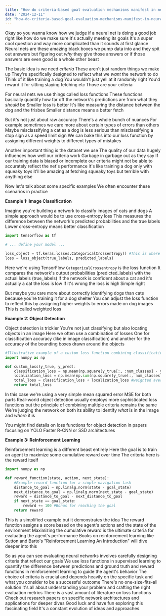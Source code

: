```yaml
---
title: "How do criteria-based goal evaluation mechanisms manifest in neural networks?"
date: "2024-12-11"
id: "how-do-criteria-based-goal-evaluation-mechanisms-manifest-in-neural-networks"
---
```


Okay so you wanna know how we judge if a neural net is doing a good job right  like how do we make sure it's actually meeting its goals  It's a super cool question and way more complicated than it sounds at first glance  Neural nets are these amazing black boxes we pump data into and they spit out answers but figuring out *why* they give those answers or if those answers are even good is a whole other beast

The basic idea is we need *criteria*  These aren't just random things we make up  They're specifically designed to reflect what we *want* the network to do  Think of it like training a dog  You wouldn't just yell at it randomly right You'd reward it for sitting staying fetching etc  Those are your criteria

For neural nets we use things called loss functions  These functions basically quantify how far off the network's predictions are from what they *should* be  Smaller loss is better  It's like measuring the distance between the dog and the frisbee  Smaller distance means a better fetch

But it's not just about raw accuracy  There's a whole bunch of nuances  For example  sometimes we care more about certain types of errors than others  Maybe misclassifying a cat as a dog is less serious than misclassifying a stop sign as a speed limit sign  We can bake this into our loss function by assigning different weights to different types of mistakes

Another important thing is the dataset we use  The quality of our data hugely influences how well our criteria work  Garbage in garbage out as they say  If our training data is biased or incomplete our criteria might not be able to accurately reflect the net's performance  It's like training a dog only with squeaky toys it'll be amazing at fetching squeaky toys but terrible with anything else

Now let's talk about some specific examples  We often encounter these scenarios in practice


**Example 1: Image Classification**

Imagine you're building a network to classify images of cats and dogs  A simple approach would be to use cross-entropy loss  This measures the difference between the network's predicted probabilities and the true labels  Lower cross-entropy means better classification

```python
import tensorflow as tf

# ... define your model ...

loss_object = tf.keras.losses.CategoricalCrossentropy() #This is where the magic happens
loss = loss_object(true_labels, predicted_labels)
```


Here we're using TensorFlow  `CategoricalCrossentropy` is the loss function  It compares the network's output probabilities (predicted_labels) with the actual labels (true_labels)  If the network is confident about a cat and it's actually a cat the loss is low  If it's wrong the loss is high  Simple right

But maybe you care more about correctly identifying dogs than cats because you're training it for a dog shelter  You can adjust the loss function to reflect this by assigning higher weights to errors made on dog images  This is called weighted loss


**Example 2: Object Detection**

Object detection is trickier  You're not just classifying but also locating objects in an image  Here we often use a combination of losses  One for classification accuracy (like in image classification) and another for the accuracy of the bounding boxes drawn around the objects

```python
#Illustrative example of a custom loss function combining classification and localization
import numpy as np

def custom_loss(y_true, y_pred):
    classification_loss = np.mean(np.square(y_true[:, :num_classes] - y_pred[:, :num_classes])) #MSE for classification
    localization_loss = np.mean(np.sum(np.square(y_true[:, num_classes:] - y_pred[:, num_classes:]), axis=1)) #MSE for bounding box coordinates
    total_loss = classification_loss + localization_loss #weighted averaging could be done here
    return total_loss
```


In this case we're using a very simple mean squared error MSE for both parts  Real-world object detection usually employs more sophisticated loss functions  but the principle of combining multiple criteria remains the same  We're judging the network on both its ability to identify *what* is in the image and *where* it is

You might find details on loss functions for object detection in papers focusing on YOLO Faster R-CNN or SSD architectures



**Example 3: Reinforcement Learning**

Reinforcement learning is a different beast entirely  Here the goal is to train an agent to maximize some cumulative reward over time  The criteria here is the reward itself

```python
import numpy as np

def reward_function(state, action, next_state):
    #Example reward function for a simple navigation task
    distance_to_goal = np.linalg.norm(state - goal_state)
    next_distance_to_goal = np.linalg.norm(next_state - goal_state)
    reward = distance_to_goal - next_distance_to_goal
    if next_state == goal_state:
        reward += 100 #Bonus for reaching the goal
    return reward
```

This is a simplified example but it demonstrates the idea  The reward function assigns a score based on the agent's actions and the state of the environment  Maximizing the cumulative reward is the ultimate criteria for evaluating the agent's performance  Books on reinforcement learning like  Sutton and Barto's "Reinforcement Learning An Introduction" will dive deeper into this


So as you can see evaluating neural networks involves carefully designing criteria that reflect our goals  We use loss functions in supervised learning to quantify the difference between predictions and ground truth and reward functions in reinforcement learning to guide the agent's behavior  The choice of criteria is crucial and depends heavily on the specific task and what you consider to be a successful outcome  There's no one-size-fits-all solution it's all about understanding your problem and crafting the right evaluation metrics   There is a vast amount of literature on loss functions  Check out research papers on specific network architectures and applications for deeper dives  Good luck and have fun exploring this fascinating field  It's a constant evolution of ideas and approaches
